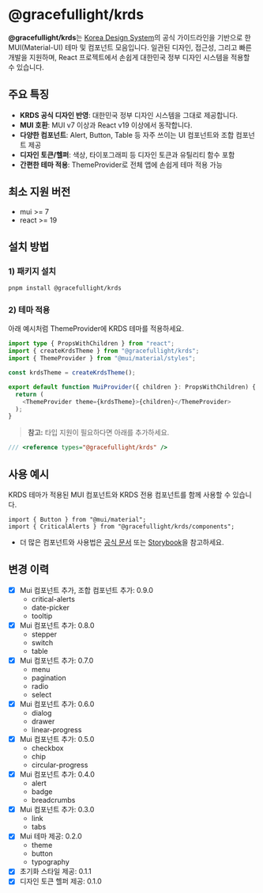 # @gracefullight/krds

**@gracefullight/krds**는 [Korea Design System](https://www.krds.go.kr/)의 공식 가이드라인을 기반으로 한 MUI(Material-UI) 테마 및 컴포넌트 모음입니다. 일관된 디자인, 접근성, 그리고 빠른 개발을 지원하며, React 프로젝트에서 손쉽게 대한민국 정부 디자인 시스템을 적용할 수 있습니다.

## 주요 특징

- **KRDS 공식 디자인 반영**: 대한민국 정부 디자인 시스템을 그대로 제공합니다.
- **MUI 호환**: MUI v7 이상과 React v19 이상에서 동작합니다.
- **다양한 컴포넌트**: Alert, Button, Table 등 자주 쓰이는 UI 컴포넌트와 조합 컴포넌트 제공
- **디자인 토큰/헬퍼**: 색상, 타이포그래피 등 디자인 토큰과 유틸리티 함수 포함
- **간편한 테마 적용**: ThemeProvider로 전체 앱에 손쉽게 테마 적용 가능

## 최소 지원 버전

- mui >= 7
- react >= 19

## 설치 방법

### 1) 패키지 설치

```bash
pnpm install @gracefullight/krds
```

### 2) 테마 적용

아래 예시처럼 ThemeProvider에 KRDS 테마를 적용하세요.

```ts
import type { PropsWithChildren } from "react";
import { createKrdsTheme } from "@gracefullight/krds";
import { ThemeProvider } from "@mui/material/styles";

const krdsTheme = createKrdsTheme();

export default function MuiProvider({ children }: PropsWithChildren) {
  return (
    <ThemeProvider theme={krdsTheme}>{children}</ThemeProvider>
  );
}
```

> **참고:** 타입 지원이 필요하다면 아래를 추가하세요.

```ts
/// <reference types="@gracefullight/krds" />
```

## 사용 예시

KRDS 테마가 적용된 MUI 컴포넌트와 KRDS 전용 컴포넌트를 함께 사용할 수 있습니다.

```tsx
import { Button } from "@mui/material";
import { CriticalAlerts } from "@gracefullight/krds/components";
```

- 더 많은 컴포넌트와 사용법은 [공식 문서](https://www.krds.go.kr/) 또는 [Storybook](https://krds.gracefullight.dev)을 참고하세요.

## 변경 이력

- [x] Mui 컴포넌트 추가, 조합 컴포넌트 추가: 0.9.0
  - critical-alerts
  - date-picker
  - tooltip
- [x] Mui 컴포넌트 추가: 0.8.0
  - stepper
  - switch
  - table
- [x] Mui 컴포넌트 추가: 0.7.0
  - menu
  - pagination
  - radio
  - select
- [x] Mui 컴포넌트 추가: 0.6.0
  - dialog
  - drawer
  - linear-progress
- [x] Mui 컴포넌트 추가: 0.5.0
  - checkbox
  - chip
  - circular-progress
- [x] Mui 컴포넌트 추가: 0.4.0
  - alert
  - badge
  - breadcrumbs
- [x] Mui 컴포넌트 추가: 0.3.0
  - link
  - tabs
- [x] Mui 테마 제공: 0.2.0
  - theme
  - button
  - typography
- [x] 초기화 스타일 제공: 0.1.1
- [x] 디자인 토큰 헬퍼 제공: 0.1.0
